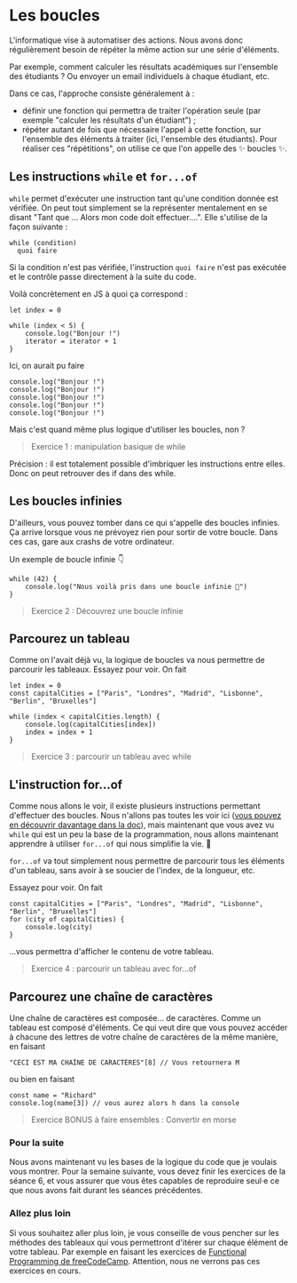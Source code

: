 # Les boucles

L'informatique vise à automatiser des actions. Nous avons donc régulièrement besoin de répéter la même action sur une série d'éléments.

Par exemple, comment calculer les résultats académiques sur l'ensemble des étudiants ? Ou envoyer un email individuels à chaque étudiant, etc.

Dans ce cas, l'approche consiste généralement à :

- définir une fonction qui permettra de traiter l'opération seule (par exemple "calculer les résultats d'un étudiant") ;
- répéter autant de fois que nécessaire l'appel à cette fonction, sur l'ensemble des éléments à traiter (ici, l'ensemble des étudiants).
Pour réaliser ces "répétitions", on utilise ce que l'on appelle des ✨ boucles ✨.


## Les instructions `while` et `for...of`

`while` permet d'exécuter une instruction tant qu'une condition donnée est vérifiée. On peut tout simplement se la représenter mentalement en se disant "Tant que ... Alors mon code doit effectuer....". Elle s'utilise de la façon suivante :

```
while (condition)
  quoi faire

```

Si la condition n'est pas vérifiée, l'instruction `quoi faire` n'est pas exécutée et le contrôle passe directement à la suite du code.

Voilà concrètement en JS à quoi ça correspond :
```
let index = 0

while (index < 5) {
    console.log("Bonjour !")
    iterator = iterator + 1
}
```

Ici, on aurait pu faire 
```
console.log("Bonjour !")
console.log("Bonjour !")
console.log("Bonjour !")
console.log("Bonjour !")
console.log("Bonjour !")
```

Mais c'est quand même plus logique d'utiliser les boucles, non ?

> Exercice 1 : manipulation basique de while

Précision : il est totalement possible d'imbriquer les instructions entre elles. Donc on peut retrouver des if dans des while.


## Les boucles infinies
D'ailleurs, vous pouvez tomber dans ce qui s'appelle des boucles infinies. Ça arrive lorsque vous ne prévoyez rien pour sortir de votre boucle. Dans ces cas, gare aux crashs de votre ordinateur.

Un exemple de boucle infinie 👇
```
while (42) {
    console.log("Nous voilà pris dans une boucle infinie 🤯")
}
```

> Exercice 2 : Découvrez une boucle infinie

## Parcourez un tableau

Comme on l'avait déjà vu, la logique de boucles va nous permettre de parcourir les tableaux.
Essayez pour voir. On fait 
```
let index = 0
const capitalCities = ["Paris", "Londres", "Madrid", "Lisbonne", "Berlin", "Bruxelles"]

while (index < capitalCities.length) {
    console.log(capitalCities[index])
    index = index + 1
}
```

> Exercice 3 : parcourir un tableau avec while

## L'instruction for...of

Comme nous allons le voir, il existe plusieurs instructions permettant d'effectuer des boucles. Nous n'allons pas toutes les voir ici ([vous pouvez en découvrir davantage dans la doc](https://developer.mozilla.org/fr/docs/Web/JavaScript/Guide/Loops_and_iteration)), mais maintenant que vous avez vu `while` qui est un peu la base de la programmation, nous allons maintenant apprendre à utiliser `for...of` qui nous simplifie la vie. 🎉

`for...of` va tout simplement nous permettre de parcourir tous les éléments d'un tableau, sans avoir à se soucier de l'index, de la longueur, etc.

Essayez pour voir. On fait 
```
const capitalCities = ["Paris", "Londres", "Madrid", "Lisbonne", "Berlin", "Bruxelles"]
for (city of capitalCities) {
    console.log(city)
}
```

...vous permettra d'afficher le contenu de votre tableau.

> Exercice 4 : parcourir un tableau avec for...of

## Parcourez une chaîne de caractères

Une chaîne de caractères est composée... de caractères. Comme un tableau est composé d'éléments. Ce qui veut dire que vous pouvez accéder à chacune des lettres de votre chaîne de caractères de la même manière, en faisant 
```
"CECI EST MA CHAÎNE DE CARACTÈRES"[8] // Vous retournera M
```

ou bien en faisant 
```
const name = "Richard" 
console.log(name[3]) // vous aurez alors h dans la console
```

> Exercice BONUS à faire ensembles : Convertir en morse

### Pour la suite

Nous avons maintenant vu les bases de la logique du code que je voulais vous montrer. Pour la semaine suivante, vous devez finir les exercices de la séance 6, et vous assurer que vous êtes capables de reproduire seul·e ce que nous avons fait durant les séances précédentes.

### Allez plus loin

Si vous souhaitez aller plus loin, je vous conseille de vous pencher sur les méthodes des tableaux qui vous permettront d'itérer sur chaque élément de votre tableau. Par exemple en faisant les exercices de [Functional Programming de freeCodeCamp](https://www.freecodecamp.org/learn/javascript-algorithms-and-data-structures#functional-programming). Attention, nous ne verrons pas ces exercices en cours.